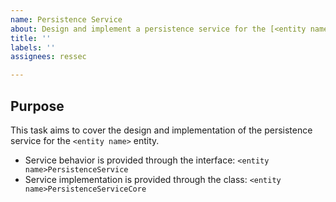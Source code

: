 ```yaml
---
name: Persistence Service
about: Design and implement a persistence service for the [<entity name>] entity
title: ''
labels: ''
assignees: ressec

---
```


## Purpose

This task aims to cover the design and implementation of the persistence service for the `<entity name>` entity.

- Service behavior is provided through the interface:  `<entity name>PersistenceService` 
- Service implementation is provided through the class: `<entity name>PersistenceServiceCore`
